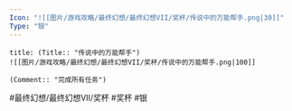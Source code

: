 ```yaml
---
Icon: "![[图片/游戏攻略/最终幻想/最终幻想VII/奖杯/传说中的万能帮手.png|30]]"
Type: "银"
---
```

```ad-common-silver-trophy
title: (Title:: "传说中的万能帮手")
![[图片/游戏攻略/最终幻想/最终幻想VII/奖杯/传说中的万能帮手.png|100]]

(Comment:: "完成所有任务")
```

#最终幻想/最终幻想VII/奖杯 #奖杯 #银

